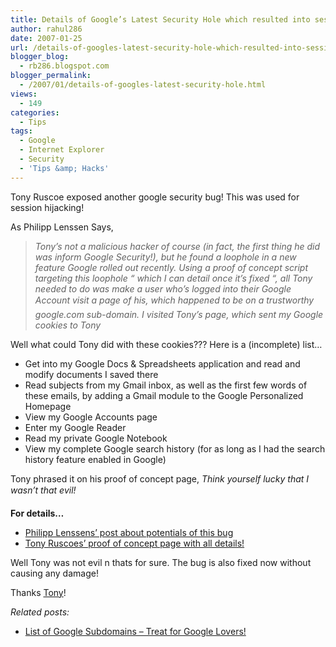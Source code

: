 ```yaml
---
title: Details of Google’s Latest Security Hole which resulted into session hijacking!
author: rahul286
date: 2007-01-25
url: /details-of-googles-latest-security-hole-which-resulted-into-session-hijacking/
blogger_blog:
  - rb286.blogspot.com
blogger_permalink:
  - /2007/01/details-of-googles-latest-security-hole.html
views:
  - 149
categories:
  - Tips
tags:
  - Google
  - Internet Explorer
  - Security
  - 'Tips &amp; Hacks'
---
```

Tony Ruscoe exposed another google security bug! This was used for session hijacking!

As <span class="authorname">Philipp Lenssen Says,</span>

<blockquote style="font-style: italic">
  <p>
    Tony&#8217;s not a malicious hacker of course (in fact, the first thing he did was inform Google Security!), but he found a loophole in a new feature Google rolled out recently. Using a proof of concept script targeting this loophole “ which I can detail once it&#8217;s fixed “, all Tony needed to do was make a user who&#8217;s logged into their Google Account visit a page of his, which happened to be on a trustworthy google.com sub-domain. I visited Tony&#8217;s page, which sent my Google cookies to Tony
  </p>
</blockquote>

Well what could Tony did with these cookies??? Here is a (incomplete) list&#8230;

  * Get into my Google Docs & Spreadsheets application and read and modify documents I saved there
  * Read subjects from my Gmail inbox, as well as the first few words of these emails, by adding a Gmail module to the Google Personalized Homepage
  * View my Google Accounts page
  * Enter my Google Reader
  * Read my private Google Notebook
  * View my complete Google search history (for as long as I had the search history feature enabled in Google)

Tony phrased it on his proof of concept page, <span style="font-style: italic">Think yourself lucky that I wasn&#8217;t that evil!</span>

<span style="font-weight: bold">For details&#8230;<br /> </span>

  * <span class="authorname"><a href="http://blog.outer-court.com/archive/2007-01-12-n73.html" onclick="_gaq.push(['_trackEvent', 'outbound-article', 'http://blog.outer-court.com/archive/2007-01-12-n73.html', 'Philipp Lenssens&#8217; post about potentials of this bug ']);" >Philipp Lenssens&#8217; post about potentials of this bug </a></span>
  * <span class="authorname"><a href="http://blog.outer-court.com/archive/2007-01-14-n21.html" onclick="_gaq.push(['_trackEvent', 'outbound-article', 'http://blog.outer-court.com/archive/2007-01-14-n21.html', 'Tony Ruscoes&#8217; proof of concept page with all details!']);" >Tony Ruscoes&#8217; proof of concept page with all details!</a></span>

Well Tony was not evil n thats for sure. The bug is also fixed now without causing any damage!

Thanks <a href="http://ruscoe.net/" onclick="_gaq.push(['_trackEvent', 'outbound-article', 'http://ruscoe.net/', 'Tony']);" >Tony</a>!

<span style="font-style: italic">Related posts:</span>

  * [List of Google Subdomains &#8211; Treat for Google Lovers!][1]

 [1]: http://devilsworkshop.org/2007/01/15/list-of-google-subdomains-treat-for-google-lovers/
